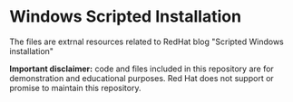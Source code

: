 # Windows Scripted  Installation

The files are extrnal resources related to RedHat blog "Scripted Windows installation"


**Important disclaimer:** code and files included in this repository are for demonstration and educational purposes.
Red Hat does not support or promise to maintain this repository.